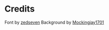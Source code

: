 # Credits

Font by [zedseven](https://github.com/zedseven/Pixellari)
Background by [Mockingjay1701](https://www.deviantart.com/mockingjay1701/art/Pixel-art-landscape-525082296)

